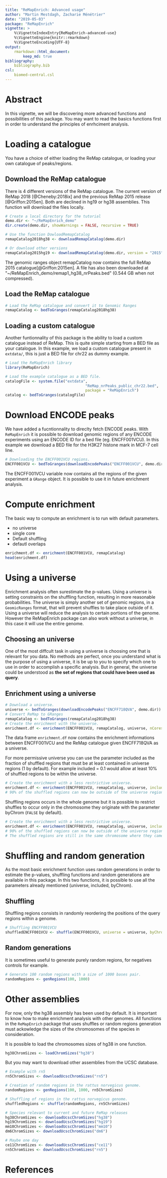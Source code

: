 ```yaml
---
title: "ReMapEnrich: Advanced usage"
author: "Martin Mestdagh, Zacharie Ménétrier"
date: "2019-05-03"
package: "ReMapEnrich"
vignette: >
    %\VignetteIndexEntry{ReMapEnrich-advanced-use}
    %\VignetteEngine{knitr::rmarkdown}
    %\VignetteEncoding{UTF-8}
output: 
    rmarkdown::html_document:  
        keep_md: true 
bibliography: 
    bibliography.bib
csl:
    biomed-central.csl
---
```




# Abstract

In this vignette, we will be discovering more advanced functions and possibilities of this package. You may want to read the basics functions first in order to understand the principles of enrhciment analysis.

# Loading a catalogue

You have a choice of either loading the ReMap catalogue, or loading your own catalogue of peaks/regions. 


## Download the ReMap catalogue

There is 4 different versions of the ReMap catalogue.
The current version of ReMap 2018 [@Cheneby:2018ix] and the previous ReMap 2015 release [@Griffon:2015en].
Both are declined in hg19 or hg38 assemblies. This function will download the files locally. 


```r
# Create a local directory for the tutorial
demo.dir <- "~/ReMapEnrich_demo"
dir.create(demo.dir, showWarnings = FALSE, recursive = TRUE)

# Use the function DowloadRemapCatalog
remapCatalog2018hg38 <- downloadRemapCatalog(demo.dir)

# Or download other versions
remapCatalog2015hg19 <- downloadRemapCatalog(demo.dir, version = "2015", assembly = "hg19")
```

The genomic ranges object remapCatalog now contains the full ReMap 2015 catalogue[@Griffon:2015en].
A file has also been downloaded at "~/ReMapEnrich_demo/remap1_hg38_nrPeaks.bed" (0.544 GB when not compressed).

## Load the ReMap catalogue


```r
# Load the ReMap catalogue and convert it to Genomic Ranges
remapCatalog <- bedToGranges(remapCatalog2018hg38)
```



## Loading a custom catalogue

Another funtionnality  of this package is the ability to load a custom catalogue instead of ReMap. This is quite simple starting from a BED file as your catalogue.
In this example, we load a custom catalogue present in `extdata/`, this is just a BED file for chr22 as dummy example. 


```r
# Load the ReMapEnrich library
library(ReMapEnrich) 

# Load the example catalogue as a BED file.
catalogFile <- system.file("extdata",
                                    "ReMap_nrPeaks_public_chr22.bed",
                                    package = "ReMapEnrich")
catalog <- bedToGranges(catalogFile)
```



# Download ENCODE peaks

We have added a fucntionnality to direclty fetch ENCODE peaks. With `ReMapEnrich` it is possible to download genomic regions of any ENCODE experiments using an ENCODE ID for a bed file (eg. ENCFF001VCU). In this example we download a BED file for the H3K27 histone mark in MCF-7 cell line. 


```r
# Downloading the ENCFF001VCU regions.
ENCFF001VCU <- bedToGranges(downloadEncodePeaks("ENCFF001VCU", demo.dir))
```

The ENCFF001VCU variable now contains all the regions of the given experiment a `GRange` object. It is possible to use it in future enrichment analysis.

# Compute enrichment

The basic way to compute an enrichment is to run with default parameters.
- no universe
- single core
- Default shuffling
- defautl overlaps


```r
enrichment.df <- enrichment(ENCFF001VCU, remapCatalog)
head(enrichment.df)
```


# Using a universe

Enrichment analysis often surestimate the p-values. Using a universe is setting constraints on the shuffling function, resulting in more reasonable probabilities.
The universe is simply another set of genomic regions, in a `GeomicRanges` format, that will prevent shuffles to take place outside of it. Using a universe will reduce the analysis to certain portions of the genome. 
However the ReMapEnrich package can also work without a universe, in this case it will use the entire genome. 

## Choosing an universe

One of the most diffcult task in using a universe is choosing one that is relevant for you data. No methods are perfect, once you understand what is the purpose of using a universe, it is be up to you to specify which one to use in order to accomplish a specific analysis.
But in general, the universe could be understood as **the set of regions that could have been used as query**.

## Enrichment using a universe


```r
# Download a universe.
universe <- bedToGranges(downloadEncodePeaks("ENCFF718QVA", demo.dir))
# Convert ReMap to GRanges
remapCatalog <- bedToGranges(remapCatalog2018hg38)
# Create the enrichment with the universe.
enrichment.df <- enrichment(ENCFF001VCU, remapCatalog, universe, nCores=2)
```

The data frame `enrichment.df` now contains the enrichment informations between ENCFF001VCU and the ReMap catalogue given ENCFF718QVA as a universe.

For more permissive universe you can use the parameter included as the fraction of shuffled regions that must be at least contained in universe regions (1 by default). For example included = 0.1 would allow at least 10% of shuffled regions to be within the universe. 


```r
# Create the enrichment with a less restrictive universe.
enrichment.df <- enrichment(ENCFF001VCU, remapCatalog, universe, included = 0.1, nCores=2)
# 90% of the shuffled regions can now be outside of the universe regions.
```

Shuffling regions occurs in the whole genome but it is possible to restrict shuffles to occur only in the chromosome they originate with the parameter byChrom (`FALSE` by default).


```r
# Create the enrichment with a less restrictive universe.
enrichment.df <- enrichment(ENCFF001VCU, remapCatalog, universe, included = 0.1, byChrom = TRUE, nCores=2)
# 90% of the shuffled regions can now be outside of the universe regions.
# The shuffled regions are still in the same chromosome where they came from.
```

# Shuffling and random generation

As the most basic enrichment function uses random generations in order to estimate the p-values, shuffling functions and random generations are available in this package.
In this two functions, it is possible to use all the parameters already mentioned (universe, included, byChrom).

## Shuffling

Shuffling regions consists in randomly reordering the positions of the query regions within a genome.


```r
# Shuffling ENCFF001VCU
shuffledENCFF001VCU <- shuffle(ENCFF001VCU, universe = universe, byChrom = TRUE)
```

## Random generations

It is sometimes useful to generate purely random regions, for negatives controls for example.


```r
# Generate 100 random regions with a size of 1000 bases pair.
randomRegions <- genRegions(100, 1000)
```

# Other assemblies

For now, only the hg38 assembly has been used by default. It is important to know how to make enrichment analysis with other genomes. All functions in the `ReMapEnrich` package that uses shuffles or random regions generation must ackowledge the sizes of the chromosomes of the species in consideration.

It is possible to load the chromosomes sizes of hg38 in one function.


```r
hg38ChromSizes <- loadChromSizes("hg38")
```

But you may want to download other assemblies from the UCSC database.


```r
# Example with rn5
rn5ChromSizes <- downloadUcscChromSizes("rn5")

# Creation of random regions in the rattus norvegicus genome.
randomRegions <- genRegions(100, 1000, rn5ChromSizes)

# Shuffling of regions in the rattus norvegicus genome.
shuffledRegions <- shuffle(randomRegions, rn5ChromSizes)

# Species relevant to current and future ReMap releases
hg38ChromSizes <- downloadUcscChromSizes("hg38")
hg19ChromSizes <- downloadUcscChromSizes("hg19")
mm10ChromSizes <- downloadUcscChromSizes("mm10")
dm6ChromSizes <- downloadUcscChromSizes("dm6")

# Maybe one day
ce11ChromSizes <- downloadUcscChromSizes("ce11")
rn5ChromSizes <- downloadUcscChromSizes("rn5")

```

# References
